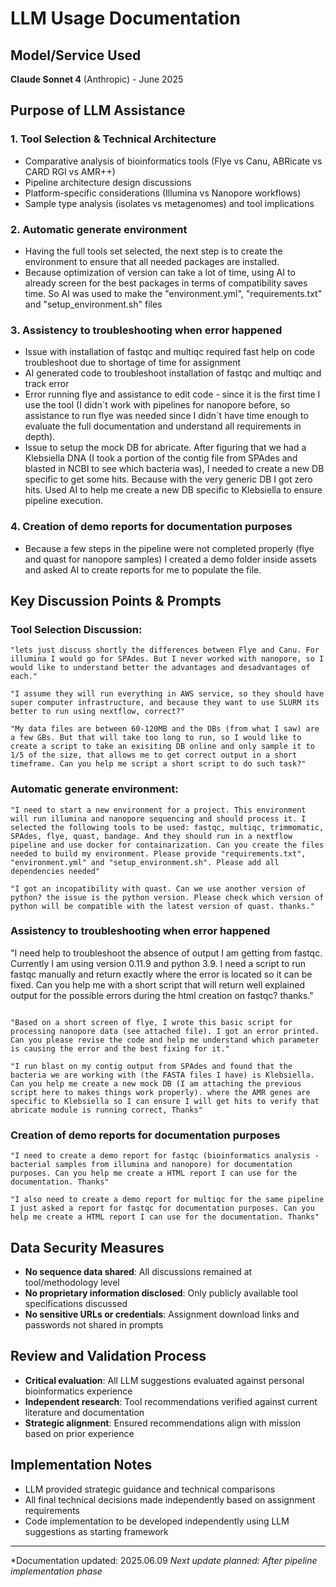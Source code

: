 # LLM Usage Documentation

## Model/Service Used
**Claude Sonnet 4** (Anthropic) - June 2025

## Purpose of LLM Assistance

### 1. **Tool Selection & Technical Architecture**
- Comparative analysis of bioinformatics tools (Flye vs Canu, ABRicate vs CARD RGI vs AMR++)
- Pipeline architecture design discussions
- Platform-specific considerations (Illumina vs Nanopore workflows)
- Sample type analysis (isolates vs metagenomes) and tool implications

### 2. **Automatic generate environment**
- Having the full tools set selected, the next step is to create the environment to ensure that all needed packages are installed. 
- Because optimization of version can take a lot of time, using AI to already screen for the best packages in terms of compatibility saves time. So AI was used to make the "environment.yml", "requirements.txt" and "setup_environment.sh" files

### 3. **Assistency to troubleshooting when error happened**
- Issue with installation of fastqc and multiqc required fast help on code troubleshoot due to shortage of time for assignment
- AI generated code to troubleshoot installation of fastqc and multiqc and track error
- Error running flye and assistance to edit code - since it is the first time I use the tool (I didn´t work with pipelines for nanopore before, so assistance to run flye was needed since I didn´t have time enough to evaluate the full documentation and understand all requirements in depth).
- Issue to setup the mock DB for abricate. After figuring that we had a Klebsiella DNA (I took a portion of the contig file from SPAdes and blasted in NCBI to see which bacteria was), I needed to create a new DB specific to get some hits. Because with the very generic DB I got zero hits. Used AI to help me create a new DB specific to Klebsiella to ensure pipeline execution. 

### 4. **Creation of demo reports for documentation purposes**
- Because a few steps in the pipeline were not completed properly (flye and quast for nanopore samples) I created a demo folder inside assets and asked AI to create reports for me to populate the file.

## Key Discussion Points & Prompts

### Tool Selection Discussion:
```
"lets just discuss shortly the differences between Flye and Canu. For illumina I would go for SPAdes. But I never worked with nanopore, so I would like to understand better the advantages and desadvantages of each."
```
```
"I assume they will run everything in AWS service, so they should have super computer infrastructure, and because they want to use SLURM its better to run using nextflow, correct?"
```
```
"My data files are between 60-120MB and the DBs (from what I saw) are a few GBs. But that will take too long to run, so I would like to create a script to take an exisiting DB online and only sample it to 1/5 of the size, that allows me to get correct output in a short timeframe. Can you help me script a short script to do such task?"
```

### Automatic generate environment:
```
"I need to start a new environment for a project. This environment will run illumina and nanopore sequencing and should process it. I selected the following tools to be used: fastqc, multiqc, trimmomatic, SPAdes, flye, quast, bandage. And they should run in a nextflow pipeline and use docker for containarization. Can you create the files needed to build my environment. Please provide "requirements.txt", "environment.yml" and "setup_environment.sh". Please add all dependencies needed"

"I got an incopatibility with quast. Can we use another version of python? the issue is the python version. Please check which version of python will be compatible with the latest version of quast. thanks."
```

### Assistency to troubleshooting when error happened
"I need help to troubleshoot the absence of output I am getting from fastqc. Currently I am using version 0.11.9 and python 3.9. I need a script to run fastqc manually and return exactly where the error is located so it can be fixed. Can you help me with a short script that will return well explained output for the possible errors during the html creation on fastqc? thanks."
```

"Based on a short screen of flye, I wrote this basic script for processing nanopore data (see attached file). I got an error printed. Can you please revise the code and help me understand which parameter is causing the error and the best fixing for it."

"I run blast on my contig output from SPAdes and found that the bacteria we are working with (the FASTA files I have) is Klebsiella. Can you help me create a new mock DB (I am attaching the previous script here to makes things work properly). where the AMR genes are specific to Klebsiella so I can ensure I will get hits to verify that abricate module is running correct, Thanks"
```

### Creation of demo reports for documentation purposes
```
"I need to create a demo report for fastqc (bioinformatics analysis - bacterial samples from illumina and nanopore) for documentation purposes. Can you help me create a HTML report I can use for the documentation. Thanks"
```

```
"I also need to create a demo report for multiqc for the same pipeline I just asked a report for fastqc for documentation purposes. Can you help me create a HTML report I can use for the documentation. Thanks"
```

## Data Security Measures
- **No sequence data shared**: All discussions remained at tool/methodology level
- **No proprietary information disclosed**: Only publicly available tool specifications discussed
- **No sensitive URLs or credentials**: Assignment download links and passwords not shared in prompts

## Review and Validation Process
- **Critical evaluation**: All LLM suggestions evaluated against personal bioinformatics experience
- **Independent research**: Tool recommendations verified against current literature and documentation
- **Strategic alignment**: Ensured recommendations align with mission based on prior experience

## Implementation Notes
- LLM provided strategic guidance and technical comparisons
- All final technical decisions made independently based on assignment requirements
- Code implementation to be developed independently using LLM suggestions as starting framework

---
*Documentation updated: 2025.06.09
*Next update planned: After pipeline implementation phase*
